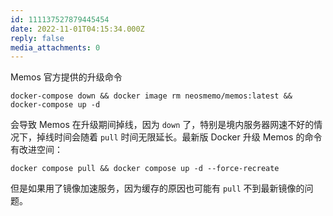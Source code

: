 ```yaml
---
id: 111137527879445454
date: 2022-11-01T04:15:34.000Z
reply: false
media_attachments: 0
---
```


Memos 官方提供的升级命令
    
    
    docker-compose down && docker image rm neosmemo/memos:latest && docker-compose up -d
    

会导致 Memos 在升级期间掉线，因为 `down` 了，特别是境内服务器网速不好的情况下，掉线时间会随着 `pull` 时间无限延长。最新版 Docker 升级 Memos 的命令有改进空间：
    
    
    docker compose pull && docker compose up -d --force-recreate
    

但是如果用了镜像加速服务，因为缓存的原因也可能有 `pull` 不到最新镜像的问题。

